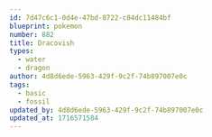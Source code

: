 ```yaml
---
id: 7d47c6c1-0d4e-47bd-8722-c84dc11484bf
blueprint: pokemon
number: 882
title: Dracovish
types:
  - water
  - dragon
author: 4d8d6ede-5963-429f-9c2f-74b897007e0c
tags:
  - basic
  - fossil
updated_by: 4d8d6ede-5963-429f-9c2f-74b897007e0c
updated_at: 1716571584
---
```

